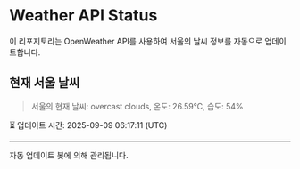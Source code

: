 
# Weather API Status

이 리포지토리는 OpenWeather API를 사용하여 서울의 날씨 정보를 자동으로 업데이트합니다.

## 현재 서울 날씨
> 서울의 현재 날씨: overcast clouds, 온도: 26.59°C, 습도: 54%

⏳ 업데이트 시간: 2025-09-09 06:17:11 (UTC)

---
자동 업데이트 봇에 의해 관리됩니다.
